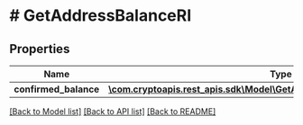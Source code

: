 # # GetAddressBalanceRI

## Properties

Name | Type | Description | Notes
------------ | ------------- | ------------- | -------------
**confirmed_balance** | [**\com.cryptoapis.rest_apis.sdk\Model\GetAddressBalanceRIConfirmedBalance**](GetAddressBalanceRIConfirmedBalance.md) |  |

[[Back to Model list]](../../README.md#models) [[Back to API list]](../../README.md#endpoints) [[Back to README]](../../README.md)
